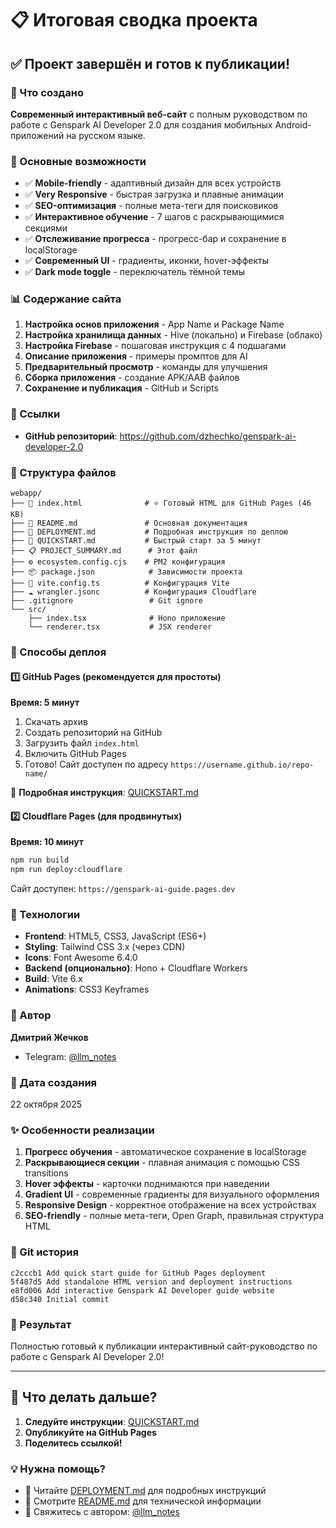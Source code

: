 # 📋 Итоговая сводка проекта

## ✅ Проект завершён и готов к публикации!

### 🎯 Что создано

**Современный интерактивный веб-сайт** с полным руководством по работе с Genspark AI Developer 2.0 для создания мобильных Android-приложений на русском языке.

### 🌟 Основные возможности

- ✅ **Mobile-friendly** - адаптивный дизайн для всех устройств
- ✅ **Very Responsive** - быстрая загрузка и плавные анимации
- ✅ **SEO-оптимизация** - полные мета-теги для поисковиков
- ✅ **Интерактивное обучение** - 7 шагов с раскрывающимися секциями
- ✅ **Отслеживание прогресса** - прогресс-бар и сохранение в localStorage
- ✅ **Современный UI** - градиенты, иконки, hover-эффекты
- ✅ **Dark mode toggle** - переключатель тёмной темы

### 📊 Содержание сайта

1. **Настройка основ приложения** - App Name и Package Name
2. **Настройка хранилища данных** - Hive (локально) и Firebase (облако)
3. **Настройка Firebase** - пошаговая инструкция с 4 подшагами
4. **Описание приложения** - примеры промптов для AI
5. **Предварительный просмотр** - команды для улучшения
6. **Сборка приложения** - создание APK/AAB файлов
7. **Сохранение и публикация** - GitHub и Scripts

### 🔗 Ссылки

- **GitHub репозиторий**: https://github.com/dzhechko/genspark-ai-developer-2.0

### 📁 Структура файлов

```
webapp/
├── 📄 index.html              # ⭐ Готовый HTML для GitHub Pages (46 KB)
├── 📘 README.md               # Основная документация
├── 📘 DEPLOYMENT.md           # Подробная инструкция по деплою
├── 🚀 QUICKSTART.md           # Быстрый старт за 5 минут
├── 📋 PROJECT_SUMMARY.md      # Этот файл
├── ⚙️ ecosystem.config.cjs    # PM2 конфигурация
├── 📦 package.json            # Зависимости проекта
├── 🔧 vite.config.ts          # Конфигурация Vite
├── ☁️ wrangler.jsonc          # Конфигурация Cloudflare
├── .gitignore                 # Git ignore
└── src/
    ├── index.tsx              # Hono приложение
    └── renderer.tsx           # JSX renderer
```

### 🚀 Способы деплоя

#### 1️⃣ GitHub Pages (рекомендуется для простоты)

**Время: 5 минут**

1. Скачать архив
2. Создать репозиторий на GitHub
3. Загрузить файл `index.html`
4. Включить GitHub Pages
5. Готово! Сайт доступен по адресу `https://username.github.io/repo-name/`

📘 **Подробная инструкция**: [QUICKSTART.md](QUICKSTART.md)

#### 2️⃣ Cloudflare Pages (для продвинутых)

**Время: 10 минут**

```bash
npm run build
npm run deploy:cloudflare
```

Сайт доступен: `https://genspark-ai-guide.pages.dev`

### 🎨 Технологии

- **Frontend**: HTML5, CSS3, JavaScript (ES6+)
- **Styling**: Tailwind CSS 3.x (через CDN)
- **Icons**: Font Awesome 6.4.0
- **Backend (опционально)**: Hono + Cloudflare Workers
- **Build**: Vite 6.x
- **Animations**: CSS3 Keyframes

### 👤 Автор

**Дмитрий Жечков**
- Telegram: [@llm_notes](https://t.me/llm_notes)

### 📅 Дата создания

22 октября 2025

### ✨ Особенности реализации

1. **Прогресс обучения** - автоматическое сохранение в localStorage
2. **Раскрывающиеся секции** - плавная анимация с помощью CSS transitions
3. **Hover эффекты** - карточки поднимаются при наведении
4. **Gradient UI** - современные градиенты для визуального оформления
5. **Responsive Design** - корректное отображение на всех устройствах
6. **SEO-friendly** - полные мета-теги, Open Graph, правильная структура HTML

### 📝 Git история

```
c2cccb1 Add quick start guide for GitHub Pages deployment
5f487d5 Add standalone HTML version and deployment instructions
e8fd006 Add interactive Genspark AI Developer guide website
d58c340 Initial commit
```

### 🎉 Результат

Полностью готовый к публикации интерактивный сайт-руководство по работе с Genspark AI Developer 2.0!

---

## 🚀 Что делать дальше?

1. **Следуйте инструкции**: [QUICKSTART.md](QUICKSTART.md)
3. **Опубликуйте на GitHub Pages**
4. **Поделитесь ссылкой!**

### 💡 Нужна помощь?

- 📖 Читайте [DEPLOYMENT.md](DEPLOYMENT.md) для подробных инструкций
- 📘 Смотрите [README.md](README.md) для технической информации
- 💬 Свяжитесь с автором: [@llm_notes](https://t.me/llm_notes)
